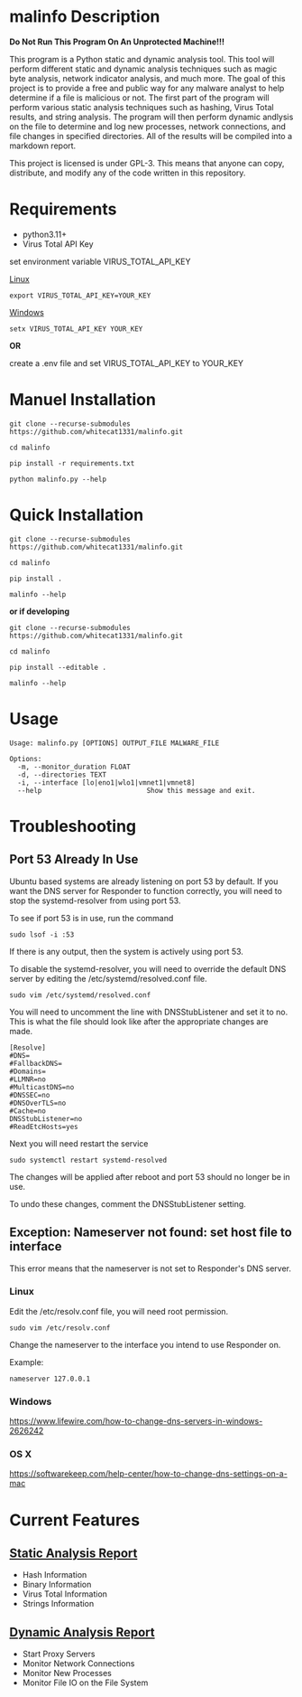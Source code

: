 # malinfo Description

<b> Do Not Run This Program On An Unprotected Machine!!! </b>

This program is a Python static and dynamic analysis tool. This tool will perform different static and dynamic analysis techniques such as 
magic byte analysis, network indicator analysis, and much more. The goal of this project is to provide a free and public way for any malware analyst to help determine if 
a file is malicious or not. The first part of the program will perform various static analysis techniques such as hashing, Virus Total results, and string analysis.
The program will then perform dynamic andlysis on the file to determine and log new processes, network connections, and file changes in specified directories. 
All of the results will be compiled into a markdown report. 

This project is licensed is under GPL-3. This means that anyone can copy, distribute, and modify any of the code written in this repository.

# Requirements
* python3.11+
* Virus Total API Key

set environment variable VIRUS_TOTAL_API_KEY

<u>Linux</u>
```
export VIRUS_TOTAL_API_KEY=YOUR_KEY
```

<u>Windows</u>
```
setx VIRUS_TOTAL_API_KEY YOUR_KEY
```

<b> OR </b>

create a .env file and set VIRUS_TOTAL_API_KEY to YOUR_KEY


# Manuel Installation

```
git clone --recurse-submodules https://github.com/whitecat1331/malinfo.git

cd malinfo

pip install -r requirements.txt

python malinfo.py --help
```

# Quick Installation

```
git clone --recurse-submodules https://github.com/whitecat1331/malinfo.git

cd malinfo

pip install .

malinfo --help
```

<b>or if developing</b>

```
git clone --recurse-submodules https://github.com/whitecat1331/malinfo.git

cd malinfo

pip install --editable .

malinfo --help
```

# Usage

```
Usage: malinfo.py [OPTIONS] OUTPUT_FILE MALWARE_FILE

Options:
  -m, --monitor_duration FLOAT
  -d, --directories TEXT
  -i, --interface [lo|eno1|wlo1|vmnet1|vmnet8]
  --help                          Show this message and exit.
```

# Troubleshooting

## Port 53 Already In Use

Ubuntu based systems are already listening on port 53 by default. 
If you want the DNS server for Responder to function correctly, you will need 
to stop the systemd-resolver from using port 53.

To see if port 53 is in use, run the command
```
sudo lsof -i :53
```
If there is any output, then the system is actively using port 53.

To disable the systemd-resolver, you will need to override the default DNS server
by editing the /etc/systemd/resolved.conf file.

```
sudo vim /etc/systemd/resolved.conf
```

You will need to uncomment the line with DNSStubListener and set it to no.
This is what the file should look like after the appropriate changes are made.

```
[Resolve]
#DNS=
#FallbackDNS=
#Domains=
#LLMNR=no
#MulticastDNS=no
#DNSSEC=no
#DNSOverTLS=no
#Cache=no
DNSStubListener=no
#ReadEtcHosts=yes
```

Next you will need restart the service

```
sudo systemctl restart systemd-resolved
```

The changes will be applied after reboot and port 53 should no longer be in use.

To undo these changes, comment the DNSStubListener setting. 

## Exception: Nameserver not found: set host file to interface

This error means that the nameserver is not set to Responder's DNS server.

### Linux 

Edit the /etc/resolv.conf file, you will need root permission.

```
sudo vim /etc/resolv.conf
```

Change the nameserver to the interface you intend to use Responder on.

Example:
```
nameserver 127.0.0.1
```

### Windows 

https://www.lifewire.com/how-to-change-dns-servers-in-windows-2626242

### OS X
https://softwarekeep.com/help-center/how-to-change-dns-settings-on-a-mac

# Current Features

## <u>Static Analysis Report</u>
* Hash Information
* Binary Information
* Virus Total Information
* Strings Information

## <u>Dynamic Analysis Report</u>
* Start Proxy Servers
* Monitor Network Connections
* Monitor New Processes 
* Monitor File IO on the File System
